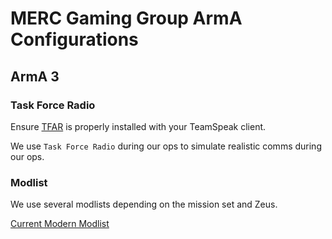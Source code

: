 # MERC Gaming Group ArmA Configurations

## ArmA 3

### Task Force Radio

Ensure [TFAR](http://radio.task-force.ru/en/) is properly installed with your TeamSpeak client.

We use `Task Force Radio` during our ops to simulate realistic comms during our ops.

### Modlist

We use several modlists depending on the mission set and Zeus.

[Current Modern Modlist](https://github.com/reapertrx/mercgg-arma/tree/main/modlists/merc_8_1_0.html)
